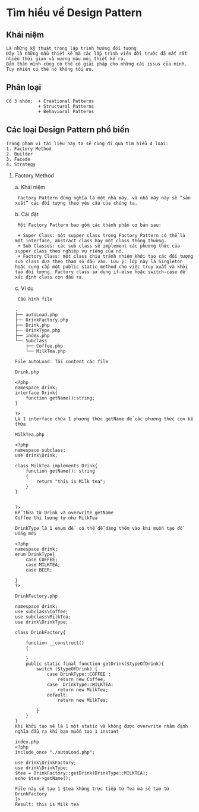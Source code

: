 # Tìm hiểu về  Design Pattern #

## Khái niệm ##
    Là những kỹ thuật trong lập trình hướng đối tượng
    Đây là những mẫu thiết kế mà các lấp trình viên đời trước đã mất rất nhiều thời gian và xương máu mới thiết kế ra. 
    Bản thân mình cũng có thể có giải pháp cho những cái issus của mình. Tuy nhiên có thể nó không tối ưu. 
## Phân loại ##
    Có 3 nhóm:  + Creational Patterns
                + Structural Patterns
                + Behavioral Patterns 
## Các loại Design Pattern phổ biến ##
    Trong phạm vi tài liệu này ta sẽ cùng đi qua tìm hiểu 4 loại:
    1. Factory Method
    2. Builder
    3. Facede
    4. Strategy

1. Factory Method
   
    a. Khái niệm

        Factory Pattern đúng nghĩa là một nhà máy, và nhà máy này sẽ “sản xuất” các đối tượng theo yêu cầu của chúng ta.
    b. Cài đặt

        Một Factory Pattern bao gồm các thành phần cơ bản sau:

        + Super Class: môt supper class trong Factory Pattern có thể là một interface, abstract class hay một class thông thường.
        + Sub Classes: các sub class sẽ implement các phương thức của supper class theo nghiệp vụ riêng của nó.
        + Factory Class: một class chịu tránh nhiệm khởi tạo các đối tượng sub class dựa theo tham số đầu vào. Lưu ý: lớp này là Singleton hoặc cung cấp một public static method cho việc truy xuất và khởi tạo đối tượng. Factory class sử dụng if-else hoặc switch-case để xác định class con đầu ra.
    c. Ví dụ
        
        Cấu hình file

    ```
    .
    ├── autoLoad.php
    ├── DrinkFactory.php
    ├── Drink.php
    ├── DrinkType.php
    ├── index.php
    └── Subclass
        ├── Coffee.php
        └── MilkTea.php
    ```
    ```
    File autoLoad: Tải content các file
    ```
    ```
    Drink.php 

    <?php
    namespace drink;
    interface Drink{
        function getName():string;
    }

    ?>
    Là 1 interface chứa 1 phương thức getName để các phương thức con kế thừa
    ``` 
    ```
    MilkTea.php

    <?php
    namespace subclass;
    use drink\Drink;

    class MilkTea implements Drink{
        function getName(): string
        {
            return "this is Milk tea";
        }
    }


    ?>
    Kế thừa từ Drink và overwrite getName
    Coffee thì tương tự như MilkTea
    ```
    ```
    DrinkType là 1 enum để  có thể dễ dàng thêm vào khi muốn tạo đồ  uống mới

    <?php
    namespace drink;
    enum DrinkType{
        case COFFEE;
        case MILKTEA;
        case BEER;

    }
    ?>
    ```

    ```
    DrinkFactory.php

    namespace drink;
    use subclass\Coffee;
    use subclass\MilkTea;
    use drink\DrinkType;

    class DrinkFactory{

        function __construct()
        {
            
        }
        public static final function getDrink($typeOfDrink){
            switch ($typeOfDrink) {
                case DrinkType::COFFEE :
                    return new Coffee;      
                case  DrinkType::MILKTEA:
                    return new MilkTea;        
                default:
                    return new MilkTea; 
                    
            }
        }
    }
    Khi khởi tạo sẽ là 1 một static và không được overwrite nhằm định nghĩa đầu ra khi bạn muốn tạo 1 instant 
    ```

    ```
    index.php
    <?php
    include_once "./autoLoad.php";

    use drink\DrinkFactory;
    use drink\DrinkType;
    $tea = DrinkFactory::getDrink(DrinkType::MILKTEA);
    echo $tea->getName();

    File này sẽ tạo 1 $tea không trực tiếp từ Tea mà sẽ tạo từ DrinkFactory
    ?>
    Result: this is Milk tea
    ```


        
    

